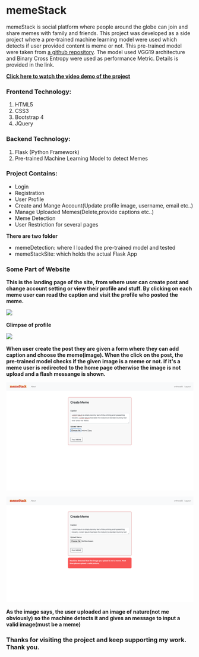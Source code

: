 # memeStack

memeStack is social platform where people around the globe can join and share memes with family and friends. This project was developed as a side project where a pre-trained machine learning model were used which detects if user provided content is meme or not.
This pre-trained model were taken from [a github repository](https://github.com/pranaysawant/Memes-Classification-Model-End-to-End-Solution). The model used VGG19 architecture and Binary Cross Entropy were used as performance Metric. Details is provided in the link.

**[Click here to watch the video demo of the project](https://github.com/shafayet98/memeStack/blob/master/readme_stuff/memeStackDemo.mov)**

### Frontend Technology:
1. HTML5
2. CSS3
3. Bootstrap 4
4. JQuery

### Backend Technology:
1. Flask (Python Framework)
2. Pre-trained Machine Learning Model to detect Memes

### Project Contains:
* Login
* Registration
* User Profile
* Create and Mange Account(Update profile image, username, email etc..)
* Manage Uploaded Memes(Delete,provide captions etc..)
* Meme Detection
* User Restriction for several pages

**There are two folder**
* memeDetection: where I loaded the pre-trained model and tested
* memeStackSite: which holds the actual Flask App


### Some Part of Website

**This is the landing page of the site, from where user can create post and change account setting or view their profile and stuff. By clicking on each meme user can read the caption and visit the profile who posted the meme.**

![](readme_stuff/3.png)

**Glimpse of profile**

![](readme_stuff/profile.png)

**When user create the post they are given a form where they can add caption and choose the meme(image). When the click on the post, the pre-trained model checks if the given image is a meme or not. if it's a meme user is redirected to the home page otherwise the image is not upload and a flash messange is shown.**

![](readme_stuff/1.png)

![](readme_stuff/2.png)

**As the image says, the user uploaded an image of nature(not me obviously) so the machine detects it and gives an message to input a valid image(must be a meme)**

### Thanks for visiting the project and keep supporting my work. Thank you.
